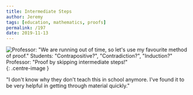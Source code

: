 ```yaml
---
title: Intermediate Steps
author: Jeremy
tags: [education, mathematics, proofs]
permalink: /197
date: 2019-11-13
---
```


![Professor: "We are running out of time, so let's use my favourite method of proof." Students: "Contrapositive?", "Contradiction?", "Induction?" Professor: "Proof by skipping intermediate steps!"](https://res.cloudinary.com/dh3hm8pb7/image/upload/c_scale,q_auto:best/v1535842782/Handwaving/Published/IntermediateSteps.png){: .centre-image }

"I don't know why they don't teach this in school anymore. I've found it to be very helpful in getting through material quickly."
